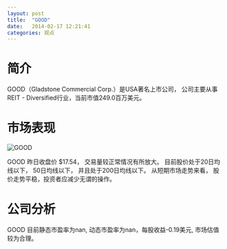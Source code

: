 ```yaml
---
layout: post
title:  "GOOD"
date:   2014-02-17 12:21:41
categories: 观点
---
```


# 简介
GOOD（Gladstone Commercial Corp.）是USA著名上市公司，
公司主要从事REIT - Diversified行业，当前市值249.0百万美元。

# 市场表现

![GOOD](http://finviz.com/chart.ashx?t=GOOD&ty=c&ta=1&p=d&s=l)

GOOD 昨日收盘价 $17.54，
交易量较正常情况有所放大。
目前股价处于20日均线以下，
50日均线以下，
并且处于200日均线以下。
从短期市场走势来看，
股价走势平稳，投资者应减少无谓的操作。

# 公司分析
GOOD 目前静态市盈率为nan, 动态市盈率为nan，每股收益-0.19美元,
市场估值较为合理。
